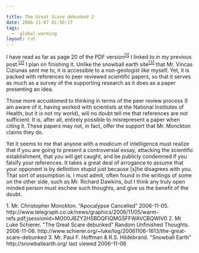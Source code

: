 ```yaml
---

title: The Great Scare debunked 2
date: 2006-11-07 01:50:17
tags:
  -  global-warming
layout: rut
---
```


I have read as far as page 20 of the PDF version<sup markdown="1">[\[1\]][ref1]</sup> I linked to in my previous post.<sup>[\[2\]][ref2]</sup>  I plan on finishing it.  Unlike the snowball earth site<sup>[\[3\]][ref3]</sup> that Mr. Vincas Ciziunas sent me to, it is accessible to a non-geologist like myself.  Yet, it is packed with references to peer reviewed scientific papers, so that it serves as much as a survey of the supporting research as it does as a paper presenting an idea.

Those more accustomed to thinking in terms of the peer review process (I am aware of it, having worked with scientists at the National Institutes of Health, but it is not my world), will no doubt tell me that references are not sufficient.  It is, after all, entirely possible to misrepresent a paper when citing it.  These papers may not, in fact, offer the support that Mr. Monckton claims they do.  

Yet it seems to me that anyone with a modicum of intelligence must realize that if you are going to present a controversial essay, attacking the scientific establishment, that you will get caught, and be publicly condemned if you falsify your references.  It takes a great deal of arrogance to assume that your opponent is by definition stupid just because [s]he disagrees with you.  That sort of assumption is, I must admit, often found in the writings of some on the other side, such as Mr. Richard Dawkins, but I think any truly open minded person must eschew such thoughts, and give us the benefit of the doubt.


<div markdown="1" class="postrefs">
1.  Mr. Christopher Monckton. “Apocalypse Cancelled” 2006-11-05. http://www.telegraph.co.uk/news/graphics/2006/11/05/warm-refs.pdf;jsessionid=MO00JBZY2HSBDQFIQMGSFFWAVCBQWIV0
2.  Mr Luke Schierer.  "The Great Scare debunked"  Random Unfinished Thoughts.  2006-11-06.  http://www.schierer.org/~luke/log/20061106-1613/the-great-scare-debunked
3.  Mr. Paul F. Hoffman & R.S. Hildebrand.  "Snowball Earth"  http://snowballearth.org/  last viewed 2006-11-06
</div>

[ref1]: http://www.telegraph.co.uk/news/graphics/2006/11/05/warm-refs.pdf  "Apocalypse Cancelled"
[ref2]: http://www.schierer.org/~luke/log/20061106-1613/the-great-scare-debunked "The Great Scare debunked"
[ref3]: http://snowballearth.org "Snowball Earth"


